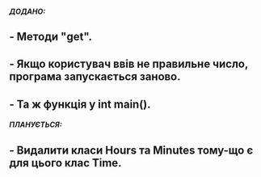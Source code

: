 ##### ДОДАНО:
## - Методи "get".
## - Якщо користувач ввів не правильне число, програма запускається заново.
## - Та ж функція у int main().
##### ПЛАНУЄТЬСЯ:
## - Видалити класи Hours та Minutes тому-що є для цього клас Time.
